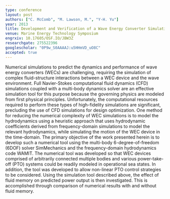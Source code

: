 ```yaml
---
type: conference
layout: post
authors: ["C. McComb", "M. Lawson, M.", "Y-H. Yu"]
year: 2013
title: Development and Verification of a Wave Energy Converter Simulation Tool
venue: Marine Energy Technology Symposium
engrxiv: 10.17605/OSF.IO/JBW3Z
researchgate: 275522396
googlescholar: "0P9w_S0AAAAJ:u5HHmVD_uO8C"
accepted: true
---
```

Numerical simulations to predict the dynamics and performance of wave energy converters (WECs) are challenging, requiring the simulation of complex fluid-structure interactions between a WEC device and the wave environment. Full Navier-Stokes computational fluid dynamics (CFD) simulations coupled with a multi-body dynamics solver are an effective simulation tool for this purpose because the governing physics are modeled from first physical principles. Unfortunately, the computational resources required to perform these types of high-fidelity simulations are significant, precluding the use of CFD simulations for design optimization. One method for reducing the numerical complexity of WEC simulations is to model the hydrodynamics using a heuristic approach that uses hydrodynamic coefficients derived from frequency-domain simulations to model the relevant hydrodynamics, while simulating the motion of the WEC device in the time-domain. The primary objective of the work presented herein is to develop such a numerical tool using the multi-body 6-degree-of-freedom (6DOF) solver SimMechanics and the frequency-domain hydrodynamics code WAMIT. The numerical tool was developed so that WEC devices comprised of arbitrarily connected multiple bodies and various power-take-off (PTO) systems could be readily modeled in operational sea states. In addition, the tool was developed to allow non-linear PTO control strategies to be considered. Using the simulation tool described above, the effect of fluid memory on predicted power output is then investigated. This is accomplished through comparison of numerical results with and without fluid memory.
